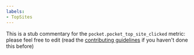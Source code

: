 ```yaml
---
labels:
- TopSites
---
```

This is a stub commentary for the `pocket.pocket_top_site_clicked` metric: please feel free to edit (read the
[contributing guidelines](https://github.com/mozilla/glean-annotations/blob/main/CONTRIBUTING.md)
if you haven't done this before)
